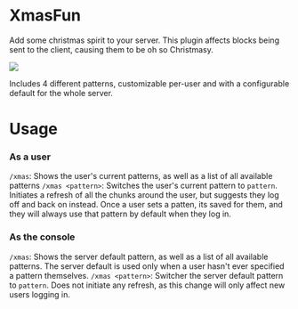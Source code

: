 XmasFun
=======

Add some christmas spirit to your server. This plugin affects blocks being sent to the client, causing them to be oh so Christmasy.


<img src="http://i.imgur.com/CoUGjJc.png" />


Includes 4 different patterns, customizable per-user and with a configurable default for the whole server.


# Usage
### As a user
`/xmas`: Shows the user's current patterns, as well as a list of all available patterns
`/xmas <pattern>`: Switches the user's current pattern to `pattern`. Initiates a refresh of all the chunks around the user, but suggests they log off and back on instead.
Once a user sets a patten, its saved for them, and they will always use that pattern by default when they log in.

### As the console
`/xmas`: Shows the server default pattern, as well as a list of all available patterns. The server default is used only when a user hasn't ever specified a pattern themselves.
`/xmas <pattern>`: Switcher the server default pattern to `pattern`. Does not initiate any refresh, as this change will only affect new users logging in.



